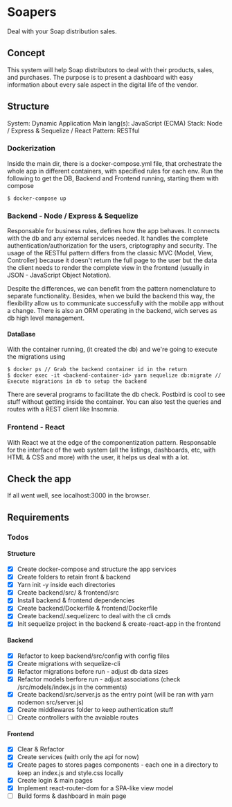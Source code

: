 # Soapers

Deal with your Soap distribution sales.

## Concept

This system will help Soap distributors to deal with their products, sales, and purchases. The purpose is to present a dashboard with easy information about every sale aspect in the digital life of the vendor.

## Structure

System: Dynamic Application
Main lang(s): JavaScript (ECMA)
Stack: Node / Express & Sequelize / React
Pattern: RESTful

### Dockerization

Inside the main dir, there is a docker-compose.yml file, that orchestrate the whole app in different containers, with specified rules for each env. Run the following to get the DB, Backend and Frontend running, starting them with compose

	$ docker-compose up

### Backend - Node / Express & Sequelize

Responsable for business rules, defines how the app behaves. It connects with the db and any external services needed. It handles the complete authentication/authorization for the users, criptography and security. The usage of the RESTful pattern differs from the classic MVC (Model, View, Controller) because it doesn't return the full page to the user but the data the client needs to render the complete view in the frontend (usually in JSON - JavaScript Object Notation). 

Despite the differences, we can benefit from the pattern nomenclature to separate functionality. Besides, when we build the backend this way, the flexibility allow us to communicate successfully with the mobile app without a change. There is also an ORM operating in the backend, wich serves as db high level management.

#### DataBase

With the container running, (it created the db) and we're going to execute the migrations using

	$ docker ps // Grab the backend container id in the return
	$ docker exec -it <backend-container-id> yarn sequelize db:migrate // Execute migrations in db to setup the backend

There are several programs to facilitate the db check. Postbird is cool to see stuff without getting inside the container. You can also test the queries and routes with a REST client like Insomnia.

### Frontend - React

With React we at the edge of the componentization pattern. Responsable for the interface of the web system (all the listings, dashboards, etc, with HTML & CSS and more) with the user, it helps us deal with a lot.

## Check the app

If all went well, see localhost:3000 in the browser.

## Requirements

### Todos

#### Structure
- [x] Create docker-compose and structure the app services
- [x] Create folders to retain front & backend
- [x] Yarn init -y inside each directories
- [x] Create backend/src/ & frontend/src
- [x] Install backend & frontend dependencies
- [x] Create backend/Dockerfile & frontend/Dockerfile
- [x] Create backend/.sequelizerc to deal with the cli cmds
- [x] Init sequelize project in the backend & create-react-app in the frontend

#### Backend

- [x] Refactor to keep backend/src/config with config files
- [x] Create migrations with sequelize-cli
- [x] Refactor migrations before run - adjust db data sizes
- [x] Refactor models berfore run - adjust associations (check /src/models/index.js in the comments)
- [x] Create backend/src/server.js as the entry point (will be ran with yarn nodemon src/server.js)
- [x] Create middlewares folder to keep authentication stuff
- [ ] Create controllers with the avaiable routes

#### Frontend
- [x] Clear & Refactor
- [x] Create services (with only the api for now)
- [x] Create pages to stores pages components - each one in a directory to keep an index.js and style.css locally
- [x] Create login & main pages
- [x] Implement react-router-dom for a SPA-like view model
- [ ] Build forms & dashboard in main page